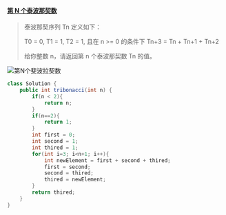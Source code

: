 #### [第 N 个泰波那契数](https://leetcode-cn.com/problems/n-th-tribonacci-number/)

> 泰波那契序列 Tn 定义如下： 
>
> T0 = 0, T1 = 1, T2 = 1, 且在 n >= 0 的条件下 Tn+3 = Tn + Tn+1 + Tn+2
>
> 给你整数 n，请返回第 n 个泰波那契数 Tn 的值。

![第N个斐波拉契数](/Users/apple/Desktop/第N个斐波拉契数.png)

```java
class Solution {
    public int tribonacci(int n) {
        if(n < 2){
            return n;
        }
        if(n==2){
            return 1;
        }
        int first = 0;
        int second = 1;
        int thired = 1;
        for(int i=3; i<n+1; i++){
            int newElement = first + second + thired;
            first = second;
            second = thired;
            thired = newElement;
        }
        return thired;
    }
}
```


